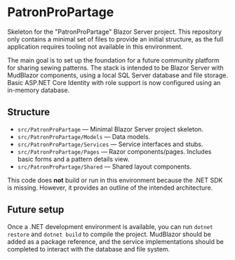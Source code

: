 # PatronProPartage

Skeleton for the "PatronProPartage" Blazor Server project. This repository only contains a minimal set of files to provide an initial structure, as the full application requires tooling not available in this environment.

The main goal is to set up the foundation for a future community platform for sharing sewing patterns. The stack is intended to be Blazor Server with MudBlazor components, using a local SQL Server database and file storage. Basic ASP.NET Core Identity with role support is now configured using an in-memory database.

## Structure

- `src/PatronProPartage` — Minimal Blazor Server project skeleton.
- `src/PatronProPartage/Models` — Data models.
- `src/PatronProPartage/Services` — Service interfaces and stubs.
- `src/PatronProPartage/Pages` — Razor components/pages. Includes basic forms and a pattern details view.
- `src/PatronProPartage/Shared` — Shared layout components.

This code does **not** build or run in this environment because the .NET SDK is missing. However, it provides an outline of the intended architecture.

## Future setup

Once a .NET development environment is available, you can run `dotnet restore` and `dotnet build` to compile the project. MudBlazor should be added as a package reference, and the service implementations should be completed to interact with the database and file system.
